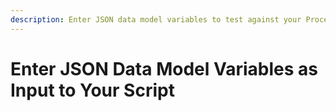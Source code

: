 ```yaml
---
description: Enter JSON data model variables to test against your ProcessMaker Script.
---
```


# Enter JSON Data Model Variables as Input to Your Script

